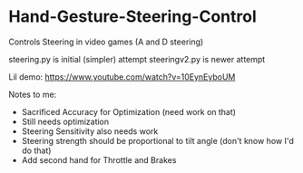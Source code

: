 # Hand-Gesture-Steering-Control
Controls Steering in video games (A and D steering)

steering.py is initial (simpler) attempt
steeringv2.py is newer attempt

Lil demo: https://www.youtube.com/watch?v=10EynEyboUM

Notes to me:

- Sacrificed Accuracy for Optimization (need work on that)
- Still needs optimization
- Steering Sensitivity also needs work
- Steering strength should be proportional to tilt angle (don't know how I'd do that)
- Add second hand for Throttle and Brakes
